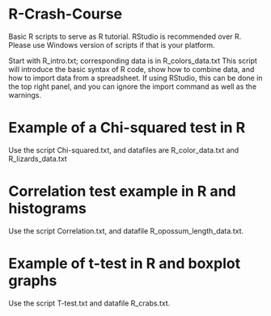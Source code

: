 # R-Crash-Course

Basic R scripts to serve as R tutorial. RStudio is recommended over R. Please use Windows version of scripts if that is your platform. 

Start with R_intro.txt; corresponding data is in R_colors_data.txt This script will introduce the basic syntax of R code, show how to combine data, and how to import data from a spreadsheet. If using RStudio, this can be done in the top right panel, and you can ignore the import command as well as the warnings. 

# Example of a Chi-squared test in R

Use the script Chi-squared.txt, and datafiles are R_color_data.txt and R_lizards_data.txt 

# Correlation test example in R and histograms

Use the script Correlation.txt, and datafile R_opossum_length_data.txt. 

# Example of t-test in R and boxplot graphs

Use the script T-test.txt and datafile R_crabs.txt. 
